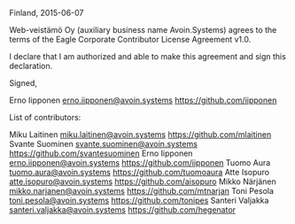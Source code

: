 Finland, 2015-06-07

Web-veistämö Oy (auxiliary business name Avoin.Systems) agrees to the terms of the Eagle Corporate
Contributor License Agreement v1.0.

I declare that I am authorized and able to make this agreement and sign this
declaration.

Signed,

Erno Iipponen erno.iipponen@avoin.systems https://github.com/iipponen

List of contributors:

Miku Laitinen miku.laitinen@avoin.systems https://github.com/mlaitinen
Svante Suominen svante.suominen@avoin.systems https://github.com/svantesuominen
Erno Iipponen erno.iipponen@avoin.systems https://github.com/iipponen
Tuomo Aura tuomo.aura@avoin.systems https://github.com/tuomoaura
Atte Isopuro atte.isopuro@avoin.systems https://github.com/aisopuro
Mikko Närjänen mikko.narjanen@avoin.systems https://github.com/mtnarjan
Toni Pesola toni.pesola@avoin.systems https://github.com/tonipes
Santeri Valjakka santeri.valjakka@avoin.systems https://github.com/hegenator
